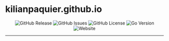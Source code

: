 # kilianpaquier.github.io <!-- omit in toc -->

<p align="center">
  <img alt="GitHub Release" src="https://img.shields.io/github/v/release/kilianpaquier/kilianpaquier.github.io?include_prereleases&sort=semver&style=for-the-badge">
  <img alt="GitHub Issues" src="https://img.shields.io/github/issues-raw/kilianpaquier/kilianpaquier.github.io?style=for-the-badge">
  <img alt="GitHub License" src="https://img.shields.io/github/license/kilianpaquier/kilianpaquier.github.io?style=for-the-badge">
  <img alt="Go Version" src="https://img.shields.io/github/go-mod/go-version/kilianpaquier/kilianpaquier.github.io/main?style=for-the-badge&label=Go+Version">
  <img alt="Website" src="https://img.shields.io/website?url=https%3A%2F%2Fkilianpaquier.com&style=for-the-badge">
</p>

---